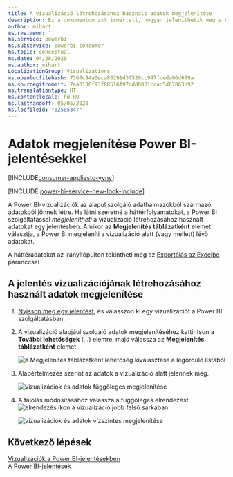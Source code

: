 ```yaml
---
title: A vizualizáció létrehozásához használt adatok megjelenítése
description: Ez a dokumentum azt ismerteti, hogyan jeleníthetik meg a Power BI-ügyfelek a vizualizációk létrehozásához használt adatokat.
author: mihart
ms.reviewer: ''
ms.service: powerbi
ms.subservice: powerbi-consumer
ms.topic: conceptual
ms.date: 04/28/2020
ms.author: mihart
LocalizationGroup: Visualizations
ms.openlocfilehash: 7367c94a0eca86291d3f520cc947fceda06d659a
ms.sourcegitcommit: 7aa0136f93f88516f97ddd8031ccac5d07863b92
ms.translationtype: HT
ms.contentlocale: hu-HU
ms.lasthandoff: 05/05/2020
ms.locfileid: "82585347"
---
```

# <a name="show-data-with-power-bi-reports"></a>Adatok megjelenítése Power BI-jelentésekkel

[!INCLUDE[consumer-appliesto-yyny](../includes/consumer-appliesto-yyny.md)]

[!INCLUDE [power-bi-service-new-look-include](../includes/power-bi-service-new-look-include.md)]

A Power BI-vizualizációk az alapul szolgáló adathalmazokból származó adatokból jönnek létre. Ha látni szeretné a háttérfolyamatokat, a Power BI szolgáltatással *megjelenítheti* a vizualizáció létrehozásához használt adatokat egy jelentésben. Amikor az **Megjelenítés táblázatként** elemet választja, a Power BI megjeleníti a vizualizáció alatt (vagy mellett) lévő adatokat.

A háttéradatokat az irányítópulton tekintheti meg az [Exportálás az Excelbe](end-user-export.md) paranccsal

## <a name="show-the-data-being-used-to-create-a-report-visual"></a>A jelentés vizualizációjának létrehozásához használt adatok megjelenítése
1. [Nyisson meg egy jelentést](end-user-report-open.md), és válasszon ki egy vizualizációt a Power BI szolgáltatásban.  
2. A vizualizáció alapjául szolgáló adatok megjelenítéséhez kattintson a **További lehetőségek** (...) elemre, majd válassza az **Megjelenítés táblázatként** elemet.
   
   ![a Megjelenítés táblázatként lehetőség kiválasztása a legördülő listából](./media/end-user-show-data/power-bi-show-data-vertical.png)
3. Alapértelmezés szerint az adatok a vizualizáció alatt jelennek meg.
   
   ![vizualizációk és adatok függőleges megjelenítése](./media/end-user-show-data/power-bi-show-data-table.png)

4. A tájolás módosításához válassza a függőleges elrendezést ![elrendezés ikon](media/end-user-show-data/power-bi-vertical-icon-new.png) a vizualizáció jobb felső sarkában.
   
   ![vizualizációk és adatok vízszintes megjelenítése](./media/end-user-show-data/power-bi-horizontal.png)

## <a name="next-steps"></a>Következő lépések
[Vizualizációk a Power BI-jelentésekben](../visuals/power-bi-report-visualizations.md)    
[A Power BI-jelentések](end-user-reports.md)    
